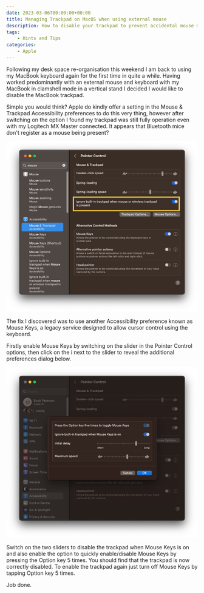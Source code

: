 ```yaml
---
date: 2023-03-06T00:00:00+00:00
title: Managing Trackpad on MacOS when using external mouse
description: How to disable your trackpad to prevent accidental mouse movements
tags:
    - Hints and Tips
categories:
    - Apple
---
```

Following my desk space re-organisation this weekend I am back to using my MacBook keyboard again for the first time in quite a while. Having worked predominantly with an external mouse and keyboard with my MacBook in clamshell mode in a vertical stand I decided I would like to disable the MacBook trackpad.

Simple you would think? Apple do kindly offer a setting in the Mouse & Trackpad Accessibility preferences to do this very thing, however  after switching on the option I found my trackpad was still fully operation even with my Logitech MX Master connected. It appears that Bluetooth mice don't register as a mouse being present?

![Disabling trackpad when mouse present](mouseoptions.png "Mouse & Trackpad Accessibility Preferences")

The fix I discovered was to use another Accessibility preference known as Mouse Keys, a legacy service designed to allow cursor control using the keyboard.

Firstly enable Mouse Keys by switching on the slider in the Pointer Control options, then click on the i next to the slider to reveal the additional preferences dialog below.

![Enable mouse keys](mousekeys.png "enable mouse keys")

Switch on the two sliders to disable the trackpad when Mouse Keys is on and also enable the option to quickly enable/disable Mouse Keys by pressing the Option key 5 times. You should find that the trackpad is now correctly disabled. To enable the trackpad again just turn off Mouse Keys by tapping Option key 5 times.

Job done.

